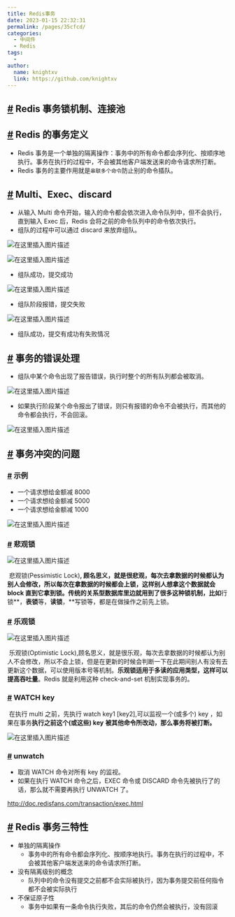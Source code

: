 ```yaml
---
title: Redis事务
date: 2023-01-15 22:32:31
permalink: /pages/35cfcd/
categories:
  - 中间件
  - Redis
tags:
  - 
author: 
  name: knightxv
  link: https://github.com/knightxv
---
```

## [#](redis事务锁机制、连接池) Redis 事务锁机制、连接池

## [#](#_redis的事务定义) Redis 的事务定义

-   Redis 事务是一个单独的隔离操作：事务中的所有命令都会序列化、按顺序地执行。事务在执行的过程中，不会被其他客户端发送来的命令请求所打断。
-   Redis 事务的主要作用就是`串联多个命令`防止别的命令插队。

## [#](#_multi、exec、discard) Multi、Exec、discard

-   从输入 Multi 命令开始，输入的命令都会依次进入命令队列中，但不会执行，直到输入 Exec 后，Redis 会将之前的命令队列中的命令依次执行。
-   组队的过程中可以通过 discard 来放弃组队。

![在这里插入图片描述](https://img-blog.csdnimg.cn/cc84ccecdb124abbadfa36844ea9290e.png?x-oss-process=image/watermark,type_d3F5LXplbmhlaQ,shadow_50,text_Q1NETiBAeGlhb3h1ZUB4dWUuY29t,size_12,color_FFFFFF,t_70,g_se,x_16)

![在这里插入图片描述](https://img-blog.csdnimg.cn/4ca8dcf6a7cc434c85345cb1727674e1.png)

-   组队成功，提交成功

![在这里插入图片描述](https://img-blog.csdnimg.cn/693cbc35090a42d9b9f8c6c116f20885.png)

-   组队阶段报错，提交失败

![在这里插入图片描述](https://img-blog.csdnimg.cn/965fcf60eb4e496aa8204feb2bb8cc6b.png?x-oss-process=image/watermark,type_d3F5LXplbmhlaQ,shadow_50,text_Q1NETiBAeGlhb3h1ZUB4dWUuY29t,size_10,color_FFFFFF,t_70,g_se,x_16)

-   组队成功，提交有成功有失败情况

## [#](#_事务的错误处理) 事务的错误处理

-   组队中某个命令出现了报告错误，执行时整个的所有队列都会被取消。

![在这里插入图片描述](https://img-blog.csdnimg.cn/0f016c82db9948e38e33448e5222a678.png?x-oss-process=image/watermark,type_d3F5LXplbmhlaQ,shadow_50,text_Q1NETiBAeGlhb3h1ZUB4dWUuY29t,size_12,color_FFFFFF,t_70,g_se,x_16)

-   如果执行阶段某个命令报出了错误，则只有报错的命令不会被执行，而其他的命令都会执行，不会回滚。

![在这里插入图片描述](https://img-blog.csdnimg.cn/a8a43273ae344efca39efaccb8ad75b9.png?x-oss-process=image/watermark,type_d3F5LXplbmhlaQ,shadow_50,text_Q1NETiBAeGlhb3h1ZUB4dWUuY29t,size_12,color_FFFFFF,t_70,g_se,x_16)

## [#](#_事务冲突的问题) 事务冲突的问题

### [#](#_示例) 示例

-   一个请求想给金额减 8000
-   一个请求想给金额减 5000
-   一个请求想给金额减 1000

![在这里插入图片描述](https://img-blog.csdnimg.cn/bd27150851f249a99312fb621d9c4db5.png)

### [#](#_悲观锁) 悲观锁

![在这里插入图片描述](https://img-blog.csdnimg.cn/0535daf2843f42ddb18ac96bbda06b0b.png)

​ 悲观锁(Pessimistic Lock)**, 顾名思义，就是很悲观，每次去拿数据的时候都认为别人会修改，所以每次在拿数据的时候都会上锁，这样别人想拿这个数据就会 block 直到它拿到锁。**传统的关系型数据库里边就用到了很多这种锁机制**，比如**行锁\*\*，**表锁**等，**读锁**，\*\*写锁等，都是在做操作之前先上锁。

### [#](#_乐观锁) 乐观锁

![在这里插入图片描述](https://img-blog.csdnimg.cn/d3c07af36f3146788075d762f88805b5.png)

​ 乐观锁(Optimistic Lock),顾名思义，就是很乐观，每次去拿数据的时候都认为别人不会修改，所以不会上锁，但是在更新的时候会判断一下在此期间别人有没有去更新这个数据，可以使用版本号等机制。**乐观锁适用于多读的应用类型，这样可以提高吞吐量**。Redis 就是利用这种 check-and-set 机制实现事务的。

### [#](#_watch-key) WATCH key

​ 在执行 multi 之前，先执行 watch key1 \[key2\],可以监视一个(或多个) key ，如果在事务**执行之前这个(或这些) key** **被其他命令所改动，那么事务将被打断。**

![在这里插入图片描述](https://img-blog.csdnimg.cn/22c8f119268442d5ad246baed5a51564.png)

### [#](#_unwatch) unwatch

-   取消 WATCH 命令对所有 key 的监视。
-   如果在执行 WATCH 命令之后，EXEC 命令或 DISCARD 命令先被执行了的话，那么就不需要再执行 UNWATCH 了。

http://doc.redisfans.com/transaction/exec.html

## [#](#_redis事务三特性) Redis 事务三特性

-   单独的隔离操作
    -   事务中的所有命令都会序列化、按顺序地执行。事务在执行的过程中，不会被其他客户端发送来的命令请求所打断。
-   没有隔离级别的概念
    -   队列中的命令没有提交之前都不会实际被执行，因为事务提交前任何指令都不会被实际执行
-   不保证原子性
    -   事务中如果有一条命令执行失败，其后的命令仍然会被执行，没有回滚
